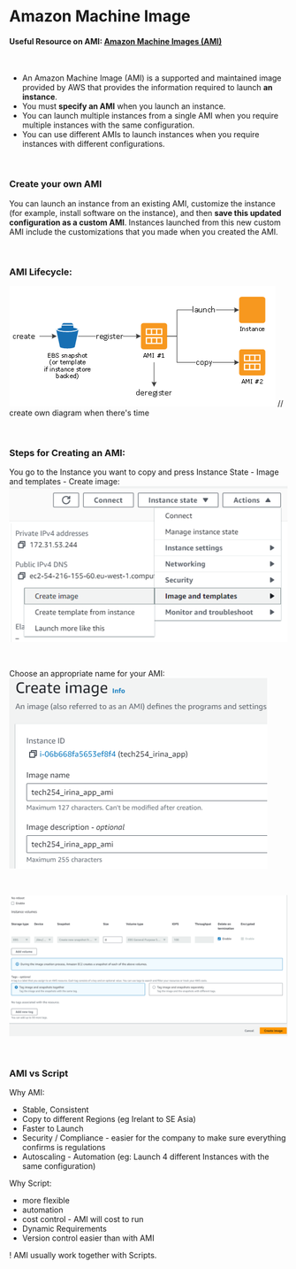 # Amazon Machine Image

#### Useful Resource on AMI: [Amazon Machine Images (AMI)](https://docs.aws.amazon.com/AWSEC2/latest/UserGuide/AMIs.html)

<br>

* An Amazon Machine Image (AMI) is a supported and maintained image provided by AWS that provides the information required to launch **an instance**. 
* You must **specify an AMI** when you launch an instance. 
* You can launch multiple instances from a single AMI when you require multiple instances with the same configuration. 
* You can use different AMIs to launch instances when you require instances with different configurations.

<br>

### Create your own AMI
You can launch an instance from an existing AMI, customize the instance (for example, install software on the instance), and then **save this updated configuration as a custom AMI**. Instances launched from this new custom AMI include the customizations that you made when you created the AMI.


<br>

### AMI Lifecycle: 

![AltText](Images/AMI_diagram.png)
// create own diagram when there's time

<br>

### Steps for Creating an AMI: 

You go to the Instance you want to copy and press Instance State - Image and templates - Create image:
![AltText](Images/create_image.png)

<br>

Choose an appropriate name for your AMI: 
![AltText](Images/name_for_ami.png)

<br>


![AltText](Images/AMI_options.png)


<br>

### AMI vs Script

Why AMI:
- Stable, Consistent
- Copy to different Regions (eg Irelant to SE Asia)
- Faster to Launch
- Security / Compliance - easier for the company to make sure everything confirms is regulations
- Autoscaling - Automation (eg: Launch 4 different Instances with the same configuration)

Why Script:
- more flexible
- automation
- cost control - AMI will cost to run
- Dynamic Requirements
- Version control easier than with AMI


! AMI usually work together with Scripts.
